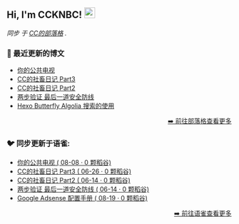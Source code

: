 <h2>Hi, I'm CCKNBC! <img src="https://github.githubassets.com/images/mona-whisper.gif" height="24" /></h2>

<p><em>同步 于 <a href="https://blog.ccknbc.cc">CC的部落格</a> . </em>

### 📕 最近更新的博文

<!-- BLOG-POST-LIST:START -->
- [你的公共电视](https://blog.ccknbc.cc/posts/about-pts/)
- [CC的社畜日记 Part3](https://blog.ccknbc.cc/posts/ccs-work-diary-part3/)
- [CC的社畜日记 Part2](https://blog.ccknbc.cc/posts/ccs-work-diary-part2/)
- [两步验证 最后一道安全防线](https://blog.ccknbc.cc/posts/2fa-last-security-line/)
- [Hexo Butterfly Algolia 搜索的使用](https://blog.ccknbc.cc/posts/hexo-butterfly-algolia/)
<!-- BLOG-POST-LIST:END -->

<p align="right"><a href="https://blog.ccknbc.cc">➡️ 前往部落格查看更多</a></p>

### 🐦 同步更新于语雀:

  - [你的公共电视 ( 08-08 · 0 颗稻谷)](https://yuque.com/ccknbc/blog/35)
  - [CC的社畜日记 Part3 ( 06-26 · 0 颗稻谷)](https://yuque.com/ccknbc/blog/34)
  - [CC的社畜日记 Part2 ( 06-14 · 0 颗稻谷)](https://yuque.com/ccknbc/blog/33)
  - [两步验证 最后一道安全防线 ( 06-14 · 0 颗稻谷)](https://yuque.com/ccknbc/blog/32)
  - [Google Adsense 配置手册 ( 08-19 · 0 颗稻谷)](https://yuque.com/ccknbc/blog/31)

<p align="right"><a href="https://www.yuque.com/ccknbc/blog">➡️ 前往语雀查看更多</a></p>
